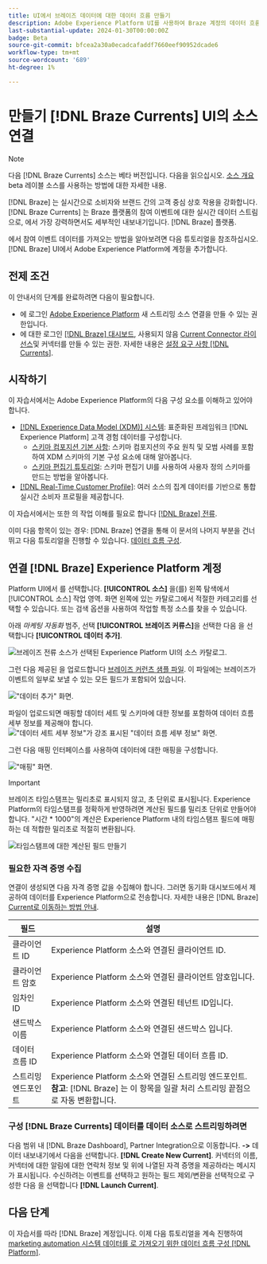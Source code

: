 ```yaml
---
title: UI에서 브레이즈 데이터에 대한 데이터 흐름 만들기
description: Adobe Experience Platform UI를 사용하여 Braze 계정의 데이터 흐름을 만드는 방법을 알아봅니다.
last-substantial-update: 2024-01-30T00:00:00Z
badge: Beta
source-git-commit: bfcea2a30a0ecadcafaddf7660eef90952dcade6
workflow-type: tm+mt
source-wordcount: '689'
ht-degree: 1%

---
```


# 만들기 [!DNL Braze Currents] UI의 소스 연결

>[!NOTE]
>
>다음 [!DNL Braze Currents] 소스는 베타 버전입니다. 다음을 읽으십시오. [소스 개요](../../../../home.md#terms-and-conditions) beta 레이블 소스를 사용하는 방법에 대한 자세한 내용.

[!DNL Braze] 는 실시간으로 소비자와 브랜드 간의 고객 중심 상호 작용을 강화합니다. [!DNL Braze Currents] 는 Braze 플랫폼의 참여 이벤트에 대한 실시간 데이터 스트림으로, 에서 가장 강력하면서도 세부적인 내보내기입니다. [!DNL Braze] 플랫폼.

에서 참여 이벤트 데이터를 가져오는 방법을 알아보려면 다음 튜토리얼을 참조하십시오. [!DNL Braze] UI에서 Adobe Experience Platform에 계정을 추가합니다.

## 전제 조건

이 안내서의 단계를 완료하려면 다음이 필요합니다.

* 에 로그인 [Adobe Experience Platform](https://platform.adobe.com) 새 스트리밍 소스 연결을 만들 수 있는 권한입니다.
* 에 대한 로그인 [[!DNL Braze] 대시보드](https://dashboard.braze.com/sign_in), 사용되지 않음 [Current Connector 라이선스](https://www.braze.com/docs/user_guide/data_and_analytics/braze_currents)및 커넥터를 만들 수 있는 권한. 자세한 내용은 [설정 요구 사항 [!DNL Currents]](https://www.braze.com/docs/user_guide/data_and_analytics/braze_currents/setting_up_currents/#requirements).

## 시작하기

이 자습서에서는 Adobe Experience Platform의 다음 구성 요소를 이해하고 있어야 합니다.

* [[!DNL Experience Data Model (XDM)] 시스템](../../../../../xdm/home.md): 표준화된 프레임워크 [!DNL Experience Platform] 고객 경험 데이터를 구성합니다.
   * [스키마 컴포지션 기본 사항](../../../../../xdm/schema/composition.md): 스키마 컴포지션의 주요 원칙 및 모범 사례를 포함하여 XDM 스키마의 기본 구성 요소에 대해 알아봅니다.
   * [스키마 편집기 튜토리얼](../../../../../xdm/tutorials/create-schema-ui.md): 스키마 편집기 UI를 사용하여 사용자 정의 스키마를 만드는 방법을 알아봅니다.
* [[!DNL Real-Time Customer Profile]](../../../../../profile/home.md): 여러 소스의 집계 데이터를 기반으로 통합 실시간 소비자 프로필을 제공합니다.

이 자습서에서는 또한 의 작업 이해를 필요로 합니다 [[!DNL Braze] 전류](https://www.braze.com/docs/user_guide/data_and_analytics/braze_currents).

이미 다음 항목이 있는 경우: [!DNL Braze] 연결을 통해 이 문서의 나머지 부분을 건너뛰고 다음 튜토리얼을 진행할 수 있습니다. [데이터 흐름 구성](../../dataflow/marketing-automation.md).

## 연결 [!DNL Braze] Experience Platform 계정

Platform UI에서 를 선택합니다. **[!UICONTROL 소스]** 을(를) 왼쪽 탐색에서 [!UICONTROL 소스] 작업 영역. 화면 왼쪽에 있는 카탈로그에서 적절한 카테고리를 선택할 수 있습니다. 또는 검색 옵션을 사용하여 작업할 특정 소스를 찾을 수 있습니다.

아래 *마케팅 자동화* 범주, 선택 **[!UICONTROL 브레이즈 커류스]**&#x200B;을 선택한 다음 을 선택합니다 **[!UICONTROL 데이터 추가]**.

![브레이즈 전류 소스가 선택된 Experience Platform UI의 소스 카탈로그.](../../../../images/tutorials/create/braze/catalog.png)

그런 다음 제공된 을 업로드합니다 [브레이즈 커런츠 샘플 파일](https://github.com/Appboy/currents-examples/blob/master/sample-data/Adobe/adobe_examples.json). 이 파일에는 브레이즈가 이벤트의 일부로 보낼 수 있는 모든 필드가 포함되어 있습니다.

![&quot;데이터 추가&quot; 화면.](../../../../images/tutorials/create/braze/select-data.png)

파일이 업로드되면 매핑할 데이터 세트 및 스키마에 대한 정보를 포함하여 데이터 흐름 세부 정보를 제공해야 합니다.
![&quot;데이터 세트 세부 정보&quot;가 강조 표시된 &quot;데이터 흐름 세부 정보&quot; 화면.](../../../../images/tutorials/create/braze/dataflow-detail.png)

그런 다음 매핑 인터페이스를 사용하여 데이터에 대한 매핑을 구성합니다.

![&quot;매핑&quot; 화면.](../../../../images/tutorials/create/braze/mapping.png)

>[!IMPORTANT]
>
>브레이즈 타임스탬프는 밀리초로 표시되지 않고, 초 단위로 표시됩니다. Experience Platform의 타임스탬프를 정확하게 반영하려면 계산된 필드를 밀리초 단위로 만들어야 합니다. &quot;시간 * 1000&quot;의 계산은 Experience Platform 내의 타임스탬프 필드에 매핑하는 데 적합한 밀리초로 적절히 변환됩니다.
>
>![타임스탬프에 대한 계산된 필드 만들기 ](../../../../images/tutorials/create/braze/create-calculated-field.png)

### 필요한 자격 증명 수집

연결이 생성되면 다음 자격 증명 값을 수집해야 합니다. 그러면 동기화 대시보드에서 제공하여 데이터를 Experience Platform으로 전송합니다. 자세한 내용은 [!DNL Braze] [Current로 이동하는 방법 안내](https://www.braze.com/docs/user_guide/data_and_analytics/braze_currents/setting_up_currents/#step-2-navigate-to-currents).

| 필드 | 설명 |
| --- | --- |
| 클라이언트 ID | Experience Platform 소스와 연결된 클라이언트 ID. |
| 클라이언트 암호 | Experience Platform 소스와 연결된 클라이언트 암호입니다. |
| 임차인 ID | Experience Platform 소스와 연결된 테넌트 ID입니다. |
| 샌드박스 이름 | Experience Platform 소스와 연결된 샌드박스 입니다. |
| 데이터 흐름 ID | Experience Platform 소스와 연결된 데이터 흐름 ID. |
| 스트리밍 엔드포인트 | Experience Platform 소스와 연결된 스트리밍 엔드포인트. **참고**: [!DNL Braze] 는 이 항목을 일괄 처리 스트리밍 끝점으로 자동 변환합니다. |

### 구성 [!DNL Braze Currents] 데이터를 데이터 소스로 스트리밍하려면

다음 범위 내 [!DNL Braze Dashboard], Partner Integration으로 이동합니다. **->** 데이터 내보내기에서 다음을 선택합니다. **[!DNL Create New Current]**. 커넥터의 이름, 커넥터에 대한 알림에 대한 연락처 정보 및 위에 나열된 자격 증명을 제공하라는 메시지가 표시됩니다. 수신하려는 이벤트를 선택하고 원하는 필드 제외/변환을 선택적으로 구성한 다음 을 선택합니다 **[!DNL Launch Current]**.

## 다음 단계

이 자습서를 따라 [!DNL Braze] 계정입니다. 이제 다음 튜토리얼을 계속 진행하여 [marketing automation 시스템 데이터를 로 가져오기 위한 데이터 흐름 구성 [!DNL Platform]](../../dataflow/marketing-automation.md).
